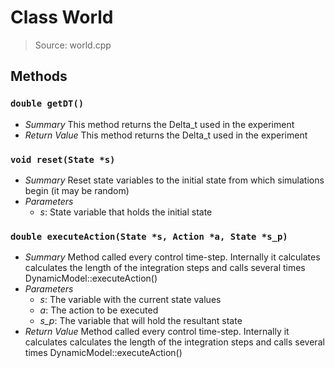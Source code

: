 # Class World
> Source: world.cpp
## Methods
### `double getDT()`
* *Summary*
  This method returns the Delta_t used in the experiment
* *Return Value*
  This method returns the Delta_t used in the experiment
### `void reset(State *s)`
* *Summary*
  Reset state variables to the initial state from which simulations begin (it may be random)
* *Parameters*
  * _s_: State variable that holds the initial state
### `double executeAction(State *s, Action *a, State *s_p)`
* *Summary*
  Method called every control time-step. Internally it calculates calculates the length of the integration steps and calls several times DynamicModel::executeAction()
* *Parameters*
  * _s_: The variable with the current state values
  * _a_: The action to be executed
  * _s_p_: The variable that will hold the resultant state
* *Return Value*
  Method called every control time-step. Internally it calculates calculates the length of the integration steps and calls several times DynamicModel::executeAction()
